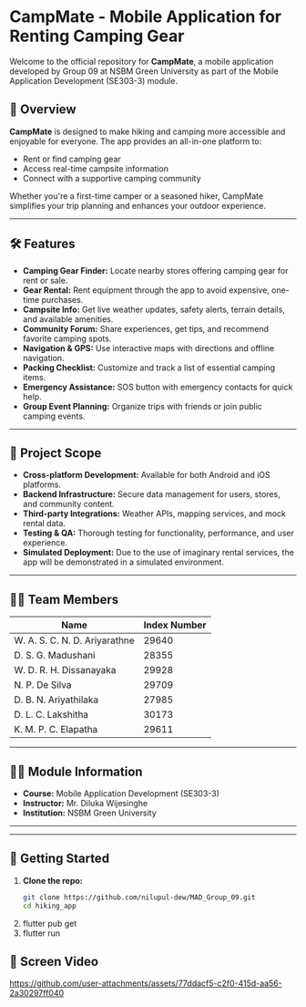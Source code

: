 # CampMate - Mobile Application for Renting Camping Gear

Welcome to the official repository for **CampMate**, a mobile application developed by Group 09 at NSBM Green University as part of the Mobile Application Development (SE303-3) module.

## 📱 Overview

**CampMate** is designed to make hiking and camping more accessible and enjoyable for everyone. The app provides an all-in-one platform to:
- Rent or find camping gear
- Access real-time campsite information
- Connect with a supportive camping community

Whether you're a first-time camper or a seasoned hiker, CampMate simplifies your trip planning and enhances your outdoor experience.

---

## 🛠️ Features

- **Camping Gear Finder:** Locate nearby stores offering camping gear for rent or sale.
- **Gear Rental:** Rent equipment through the app to avoid expensive, one-time purchases.
- **Campsite Info:** Get live weather updates, safety alerts, terrain details, and available amenities.
- **Community Forum:** Share experiences, get tips, and recommend favorite camping spots.
- **Navigation & GPS:** Use interactive maps with directions and offline navigation.
- **Packing Checklist:** Customize and track a list of essential camping items.
- **Emergency Assistance:** SOS button with emergency contacts for quick help.
- **Group Event Planning:** Organize trips with friends or join public camping events.

---

## 🎯 Project Scope

- **Cross-platform Development:** Available for both Android and iOS platforms.
- **Backend Infrastructure:** Secure data management for users, stores, and community content.
- **Third-party Integrations:** Weather APIs, mapping services, and mock rental data.
- **Testing & QA:** Thorough testing for functionality, performance, and user experience.
- **Simulated Deployment:** Due to the use of imaginary rental services, the app will be demonstrated in a simulated environment.

---

## 👨‍💻 Team Members

| Name | Index Number |
|------|--------------|
| W. A. S. C. N. D. Ariyarathne | 29640 |
| D. S. G. Madushani | 28355 |
| W. D. R. H. Dissanayaka | 29928 |
| N. P. De Silva | 29709 |
| D. B. N. Ariyathilaka | 27985 |
| D. L. C. Lakshitha | 30173 |
| K. M. P. C. Elapatha | 29611 |

---

## 🧑‍🏫 Module Information

- **Course:** Mobile Application Development (SE303-3)
- **Instructor:** Mr. Diluka Wijesinghe
- **Institution:** NSBM Green University

---

---

## 🚀 Getting Started

1. **Clone the repo:**
   ```bash
   git clone https://github.com/nilupul-dew/MAD_Group_09.git
   cd hiking_app

2. flutter pub get
3. flutter run


## 🚀 Screen Video

https://github.com/user-attachments/assets/77ddacf5-c2f0-415d-aa56-2a30297ff040



